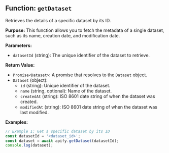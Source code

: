 ## Function: `getDataset`

Retrieves the details of a specific dataset by its ID.

**Purpose:**
This function allows you to fetch the metadata of a single dataset, such as its name, creation date, and modification date.

**Parameters:**
- `datasetId` (string): The unique identifier of the dataset to retrieve.

**Return Value:**
- `Promise<Dataset>`: A promise that resolves to the `Dataset` object.
- `Dataset` (object):
  - `id` (string): Unique identifier of the dataset.
  - `name` (string, optional): Name of the dataset.
  - `createdAt` (string): ISO 8601 date string of when the dataset was created.
  - `modifiedAt` (string): ISO 8601 date string of when the dataset was last modified.

**Examples:**

```typescript
// Example 1: Get a specific dataset by its ID
const datasetId = '<dataset_id>';
const dataset = await apify.getDataset(datasetId);
console.log(dataset);
```